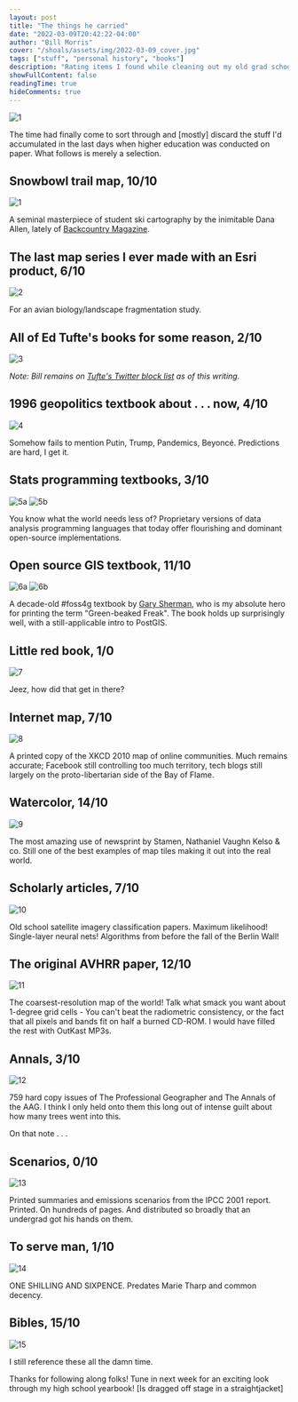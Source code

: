 ```yaml
---
layout: post
title: "The things he carried"
date: "2022-03-09T20:42:22-04:00"
author: "Bill Morris"
cover: "/shoals/assets/img/2022-03-09_cover.jpg"
tags: ["stuff", "personal history", "books"]
description: "Rating items I found while cleaning out my old grad school hoard"
showFullContent: false
readingTime: true
hideComments: true
---
```


![1](/shoals/assets/img/2022-03-09_cover.jpg)

The time had finally come to sort through and [mostly] discard the stuff I'd accumulated in the last days when higher education was conducted on paper. What follows is merely a selection.

## Snowbowl trail map, 10/10

![1](/shoals/assets/img/2022-03-09_1.jpg)

A seminal masterpiece of student ski cartography by the inimitable Dana Allen, lately of [Backcountry Magazine](https://backcountrymagazine.com/gear/testers-choice-dana-allens-picks/).

## The last map series I ever made with an Esri product, 6/10

![2](/shoals/assets/img/2022-03-09_2.jpg)

For an avian biology/landscape fragmentation study.

## All of Ed Tufte's books for some reason, 2/10

![3](/shoals/assets/img/2022-03-09_3.jpg)

_Note: Bill remains on [Tufte's Twitter block list](https://twitter.com/i/lists/186333465) as of this writing._

## 1996 geopolitics textbook about . . . now, 4/10

![4](/shoals/assets/img/2022-03-09_4.jpg)

Somehow fails to mention Putin, Trump, Pandemics, Beyoncé. Predictions are hard, I get it.

## Stats programming textbooks, 3/10

![5a](/shoals/assets/img/2022-03-09_5a.jpg)
![5b](/shoals/assets/img/2022-03-09_5b.jpg)

You know what the world needs less of? Proprietary versions of data analysis programming languages that today offer flourishing and dominant open-source implementations. 

## Open source GIS textbook, 11/10

![6a](/shoals/assets/img/2022-03-09_6a.jpg)
![6b](/shoals/assets/img/2022-03-09_6b.jpg)

A decade-old #foss4g textbook by [Gary Sherman](https://spatialgalaxy.net/), who is my absolute hero for printing the term "Green-beaked Freak". The book holds up surprisingly well, with a still-applicable intro to PostGIS.

## Little red book, 1/0

![7](/shoals/assets/img/2022-03-09_7.jpg)

Jeez, how did that get in there?

## Internet map, 7/10

![8](/shoals/assets/img/2022-03-09_8.jpg)

A printed copy of the XKCD 2010 map of online communities. Much remains accurate; Facebook still controlling too much territory, tech blogs still largely on the proto-libertarian side of the Bay of Flame.

## Watercolor, 14/10

![9](/shoals/assets/img/2022-03-09_9.jpg)

The most amazing use of newsprint by Stamen, Nathaniel Vaughn Kelso & co. Still one of the best examples of map tiles making it out into the real world.

## Scholarly articles, 7/10

![10](/shoals/assets/img/2022-03-09_10.jpg)

Old school satellite imagery classification papers. Maximum likelihood! Single-layer neural nets! Algorithms from before the fall of the Berlin Wall! 

## The original AVHRR paper, 12/10

![11](/shoals/assets/img/2022-03-09_11.jpg)

The coarsest-resolution map of the world! Talk what smack you want about 1-degree grid cells - You can't beat the radiometric consistency, or the fact that all pixels and bands fit on half a burned CD-ROM. I would have filled the rest with OutKast MP3s.

## Annals, 3/10

![12](/shoals/assets/img/2022-03-09_12.jpg)

759 hard copy issues of The Professional Geographer and The Annals of the AAG. I think I only held onto them this long out of intense guilt about how many trees went into this.

On that note . . .

## Scenarios, 0/10

![13](/shoals/assets/img/2022-03-09_13.jpg)

Printed summaries and emissions scenarios from the IPCC 2001 report. Printed. On hundreds of pages. And distributed so broadly that an undergrad got his hands on them.

## To serve man, 1/10

![14](/shoals/assets/img/2022-03-09_14.jpg)

ONE SHILLING AND SIXPENCE. Predates Marie Tharp and common decency.

## Bibles, 15/10

![15](/shoals/assets/img/2022-03-09_15.jpg)

I still reference these all the damn time. 

Thanks for following along folks! Tune in next week for an exciting look through my high school yearbook! [Is dragged off stage in a straightjacket]